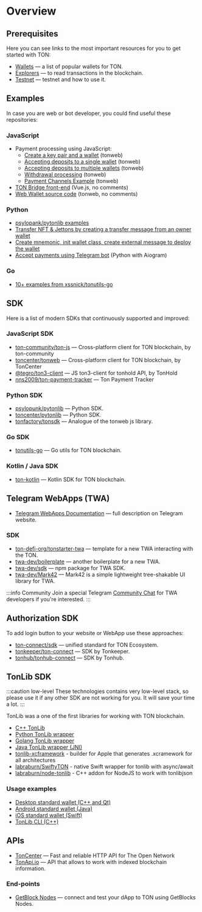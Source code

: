 # Overview

## Prerequisites

Here you can see links to the most important resources for you to get started with TON:

- [Wallets](https://ton.org/wallets) — a list of popular wallets for TON.
- [Explorers](https://ton.app/explorers) — to read transactions in the blockchain.
- [Testnet](/develop/smart-contracts/environment/testnet) — testnet and how to use it.

## Examples

In case you are web or bot developer, you could find useful these repositories:

### JavaScript

* Payment processing using JavaScript:
  * [Create a key pair and a wallet](https://github.com/toncenter/examples/blob/main/common.js) (tonweb)
  * [Accepting deposits to a single wallet](https://github.com/toncenter/examples/blob/main/deposits-single-wallet.js) (tonweb)
  * [Accepting deposits to multiple wallets](https://github.com/toncenter/examples/blob/main/deposits-multi-wallet.js) (tonweb)
  * [Withdrawal processing](https://github.com/toncenter/examples/blob/main/withdrawals.js) (tonweb)
  * [Payment Channels Example](https://github.com/toncenter/payment-channels-example/blob/main/index.js) (tonweb)
* [TON Bridge front-end](https://github.com/ton-blockchain/bridge) (Vue.js, no comments)
* [Web Wallet source code](https://github.com/toncenter/ton-wallet) (tonweb, no comments)



### Python

- [psylopank/pytonlib examples](https://github.com/psylopunk/pytonlib/tree/main/examples)
- [Transfer NFT & Jettons by creating a transfer message from an owner wallet](https://github.com/tonfactory/tonsdk#transfer-nft--jettons-by-creating-a-transfer-message-from-an-owner-wallet)
- [Create mnemonic, init wallet class, create external message to deploy the wallet](https://github.com/tonfactory/tonsdk#create-mnemonic-init-wallet-class-create-external-message-to-deploy-the-wallet)
- [Accept payments using Telegram bot](../dapps/payment-processing/accept-payments-in-a-telegram-bot.md) (Python with Aiogram)

### Go

- [10+ examples from xssnick/tonutils-go](https://github.com/xssnick/tonutils-go/tree/master/example)

## SDK

Here is a list of modern SDKs that continuously supported and improved:

### JavaScript SDK

* [ton-community/ton-js](https://github.com/ton-community/ton) — Cross-platform client for TON blockchain, by ton-community
* [toncenter/tonweb](https://github.com/toncenter/tonweb) — Cross-platform client for TON blockchain, by TonCenter
* [@tegro/ton3-client](https://github.com/TegroTON/ton3-client) — JS ton3-client for tonhold API, by TonHold
* [nns2009/ton-payment-tracker](https://github.com/nns2009/ton-payment-tracker) — Ton Payment Tracker

### Python SDK

- [psylopunk/pytonlib](https://github.com/psylopunk/pytonlib) — Python SDK.
- [toncenter/pytonlib](https://github.com/toncenter/pytonlib) — Python SDK.
- [tonfactory/tonsdk](https://github.com/tonfactory/tonsdk) — Analogue of the tonweb js library.

### Go SDK

- [tonutils-go](https://github.com/xssnick/tonutils-go) — Go utils for TON blockchain.

### Kotlin / Java SDK

- [ton-kotlin](https://github.com/andreypfau/ton-kotlin) — Kotlin SDK for TON blockchain.

## Telegram WebApps (TWA)

- [Telegram WebApps Documentation](https://core.telegram.org/bots/webapps) — full description on Telegram website.

### SDK

- [ton-defi-org/tonstarter-twa](https://github.com/ton-defi-org/tonstarter-twa) — template for a new TWA interacting with the TON.
- [twa-dev/boilerplate](https://github.com/twa-dev/Boilerplate) — another boilerplate for a new TWA.
- [twa-dev/sdk](https://github.com/twa-dev/sdk) — npm package for TWA SDK.
- [twa-dev/Mark42](https://github.com/twa-dev/Mark42) — Mark42 is a simple lightweight tree-shakable UI library for TWA.

:::info Community
Join a special Telegram [Community Chat](https://t.me/+1mQMqTopB1FkNjIy) for TWA developers if you're interested.
:::

## Authorization SDK

To add login button to your website or WebApp use these approaches:

- [ton-connect/sdk](https://github.com/ton-connect/sdk) — unified standard for TON Ecosystem.
- [tonkeeper/ton-connect](https://github.com/tonkeeper/ton-connect/blob/main/TonConnectSpecification.md) — SDK by Tonkeeper.
- [tonhub/tonhub-connect](https://developers.tonhub.com/docs/apps) — SDK by Tonhub.

## TonLib SDK

:::caution low-level
These technologies contains very low-level stack, so please use it if any other SDK are not working for you. It will save your time a lot.
:::

TonLib was a one of the first libraries for working with TON blockchain.

- [C++ TonLib](https://github.com/ton-blockchain/ton/tree/master/example/cpp)
- [Python TonLib wrapper](https://github.com/toncenter/pytonlib)
- [Golang TonLib wrapper](https://github.com/ton-blockchain/tonlib-go)
- [Java TonLib wrapper (JNI)](https://github.com/ton-blockchain/tonlib-java)
- [tonlib-xcframework](https://github.com/labraburn/tonlib-xcframework) - builder for Apple that generates .xcramework for all architectures
- [labraburn/SwiftyTON](https://github.com/labraburn/SwiftyTON) - native Swift wrapper for tonlib with async/await
- [labraburn/node-tonlib](https://github.com/labraburn/node-tonlib) - C++ addon for NodeJS to work with tonlibjson

### Usage examples

- [Desktop standard wallet (C++ and Qt)](https://github.com/ton-blockchain/wallet-desktop)
- [Android standard wallet (Java)](https://github.com/ton-blockchain/wallet-android)
- [iOS standard wallet (Swift)](https://github.com/ton-blockchain/wallet-ios)
- [TonLib CLI (C++)](https://github.com/ton-blockchain/ton/blob/master/tonlib/tonlib/tonlib-cli.cpp)

## APIs

- [TonCenter](https://toncenter.com/) — Fast and reliable HTTP API for The Open Network
- [TonApi.io](https://tonapi.io/) — API that allows to work with indexed blockchain information.

### End-points

- [GetBlock Nodes](https://getblock.io/nodes/ton/) — connect and test your dApp to TON using GetBlocks Nodes.
